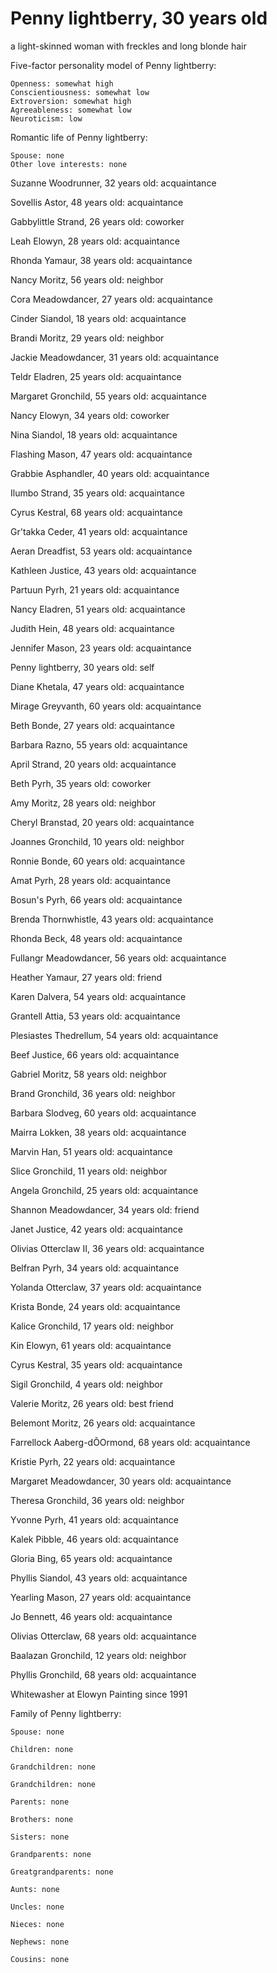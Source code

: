 # Penny lightberry, 30 years old
a light-skinned woman with freckles and long blonde hair

Five-factor personality model of Penny lightberry:

	Openness: somewhat high
	Conscientiousness: somewhat low
	Extroversion: somewhat high
	Agreeableness: somewhat low
	Neuroticism: low


Romantic life of Penny lightberry:

	Spouse: none
	Other love interests: none

Suzanne Woodrunner, 32 years old: acquaintance

Sovellis Astor, 48 years old: acquaintance

Gabbylittle Strand, 26 years old: coworker

Leah Elowyn, 28 years old: acquaintance

Rhonda Yamaur, 38 years old: acquaintance

Nancy Moritz, 56 years old: neighbor

Cora Meadowdancer, 27 years old: acquaintance

Cinder Siandol, 18 years old: acquaintance

Brandi Moritz, 29 years old: neighbor

Jackie Meadowdancer, 31 years old: acquaintance

Teldr Eladren, 25 years old: acquaintance

Margaret Gronchild, 55 years old: acquaintance

Nancy Elowyn, 34 years old: coworker

Nina Siandol, 18 years old: acquaintance

Flashing Mason, 47 years old: acquaintance

Grabbie Asphandler, 40 years old: acquaintance

Ilumbo Strand, 35 years old: acquaintance

Cyrus Kestral, 68 years old: acquaintance

Gr'takka Ceder, 41 years old: acquaintance

Aeran Dreadfist, 53 years old: acquaintance

Kathleen Justice, 43 years old: acquaintance

Partuun Pyrh, 21 years old: acquaintance

Nancy Eladren, 51 years old: acquaintance

Judith Hein, 48 years old: acquaintance

Jennifer Mason, 23 years old: acquaintance

Penny lightberry, 30 years old: self

Diane Khetala, 47 years old: acquaintance

Mirage Greyvanth, 60 years old: acquaintance

Beth Bonde, 27 years old: acquaintance

Barbara Razno, 55 years old: acquaintance

April Strand, 20 years old: acquaintance

Beth Pyrh, 35 years old: coworker

Amy Moritz, 28 years old: neighbor

Cheryl Branstad, 20 years old: acquaintance

Joannes Gronchild, 10 years old: neighbor

Ronnie Bonde, 60 years old: acquaintance

Amat Pyrh, 28 years old: acquaintance

Bosun's Pyrh, 66 years old: acquaintance

Brenda Thornwhistle, 43 years old: acquaintance

Rhonda Beck, 48 years old: acquaintance

Fullangr Meadowdancer, 56 years old: acquaintance

Heather Yamaur, 27 years old: friend

Karen Dalvera, 54 years old: acquaintance

Grantell Attia, 53 years old: acquaintance

Plesiastes Thedrellum, 54 years old: acquaintance

Beef Justice, 66 years old: acquaintance

Gabriel Moritz, 58 years old: neighbor

Brand Gronchild, 36 years old: neighbor

Barbara Slodveg, 60 years old: acquaintance

Mairra Lokken, 38 years old: acquaintance

Marvin Han, 51 years old: acquaintance

Slice Gronchild, 11 years old: neighbor

Angela Gronchild, 25 years old: acquaintance

Shannon Meadowdancer, 34 years old: friend

Janet Justice, 42 years old: acquaintance

Olivias Otterclaw II, 36 years old: acquaintance

Belfran Pyrh, 34 years old: acquaintance

Yolanda Otterclaw, 37 years old: acquaintance

Krista Bonde, 24 years old: acquaintance

Kalice Gronchild, 17 years old: neighbor

Kin Elowyn, 61 years old: acquaintance

Cyrus Kestral, 35 years old: acquaintance

Sigil Gronchild, 4 years old: neighbor

Valerie Moritz, 26 years old: best friend

Belemont Moritz, 26 years old: acquaintance

Farrellock Aaberg-dÕOrmond, 68 years old: acquaintance

Kristie Pyrh, 22 years old: acquaintance

Margaret Meadowdancer, 30 years old: acquaintance

Theresa Gronchild, 36 years old: neighbor

Yvonne Pyrh, 41 years old: acquaintance

Kalek Pibble, 46 years old: acquaintance

Gloria Bing, 65 years old: acquaintance

Phyllis Siandol, 43 years old: acquaintance

Yearling Mason, 27 years old: acquaintance

Jo Bennett, 46 years old: acquaintance

Olivias Otterclaw, 68 years old: acquaintance

Baalazan Gronchild, 12 years old: neighbor

Phyllis Gronchild, 68 years old: acquaintance

Whitewasher at Elowyn Painting since 1991


Family of Penny lightberry:

	Spouse: none

	Children: none

	Grandchildren: none

	Grandchildren: none

	Parents: none

	Brothers: none

	Sisters: none

	Grandparents: none

	Greatgrandparents: none

	Aunts: none

	Uncles: none

	Nieces: none

	Nephews: none

	Cousins: none

